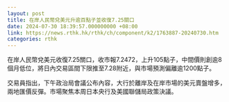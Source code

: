 ```yaml
---
layout: post
title: 在岸人民幣兌美元升逾百點子並收復7.25關口
date: 2024-07-30 18:39:57.000000000 +08:00
link: https://news.rthk.hk/rthk/ch/component/k2/1763887-20240730.htm
categories: rthk
---
```


在岸人民幣兌美元收復7.25關口，收市報7.2472，上升105點子，中間價則創逾8個月低位，將日內交易區間下限推至7.28附近，與市場預測偏離逾1200點子。

交易員指出，下午政治局會議公布內容，大行於離岸及在岸市場的美元賣盤增多，兩地匯價反彈。市場聚焦本周日本央行及美國聯儲局政策決議。
